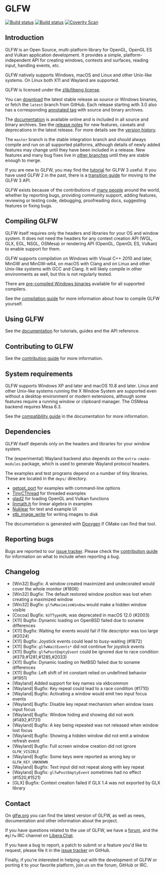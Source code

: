 # GLFW

[![Build status](https://github.com/glfw/glfw/actions/workflows/build.yml/badge.svg)](https://github.com/glfw/glfw/actions)
[![Build status](https://ci.appveyor.com/api/projects/status/0kf0ct9831i5l6sp/branch/master?svg=true)](https://ci.appveyor.com/project/elmindreda/glfw)
[![Coverity Scan](https://scan.coverity.com/projects/4884/badge.svg)](https://scan.coverity.com/projects/glfw-glfw)

## Introduction

GLFW is an Open Source, multi-platform library for OpenGL, OpenGL ES and Vulkan
application development. It provides a simple, platform-independent API for
creating windows, contexts and surfaces, reading input, handling events, etc.

GLFW natively supports Windows, macOS and Linux and other Unix-like systems. On
Linux both X11 and Wayland are supported.

GLFW is licensed under the [zlib/libpng
license](https://www.glfw.org/license.html).

You can [download](https://www.glfw.org/download.html) the latest stable release
as source or Windows binaries, or fetch the `latest` branch from GitHub. Each
release starting with 3.0 also has a corresponding [annotated
tag](https://github.com/glfw/glfw/releases) with source and binary archives.

The [documentation](https://www.glfw.org/docs/latest/) is available online and is
included in all source and binary archives. See the [release
notes](https://www.glfw.org/docs/latest/news.html) for new features, caveats and
deprecations in the latest release. For more details see the [version
history](https://www.glfw.org/changelog.html).

The `master` branch is the stable integration branch and _should_ always compile
and run on all supported platforms, although details of newly added features may
change until they have been included in a release. New features and many bug
fixes live in [other branches](https://github.com/glfw/glfw/branches/all) until
they are stable enough to merge.

If you are new to GLFW, you may find the
[tutorial](https://www.glfw.org/docs/latest/quick.html) for GLFW 3 useful. If
you have used GLFW 2 in the past, there is a [transition
guide](https://www.glfw.org/docs/latest/moving.html) for moving to the GLFW
3 API.

GLFW exists because of the contributions of [many people](CONTRIBUTORS.md)
around the world, whether by reporting bugs, providing community support, adding
features, reviewing or testing code, debugging, proofreading docs, suggesting
features or fixing bugs.

## Compiling GLFW

GLFW itself requires only the headers and libraries for your OS and window
system. It does not need the headers for any context creation API (WGL, GLX,
EGL, NSGL, OSMesa) or rendering API (OpenGL, OpenGL ES, Vulkan) to enable
support for them.

GLFW supports compilation on Windows with Visual C++ 2010 and later, MinGW and
MinGW-w64, on macOS with Clang and on Linux and other Unix-like systems with GCC
and Clang. It will likely compile in other environments as well, but this is
not regularly tested.

There are [pre-compiled Windows binaries](https://www.glfw.org/download.html)
available for all supported compilers.

See the [compilation guide](https://www.glfw.org/docs/latest/compile.html) for
more information about how to compile GLFW yourself.

## Using GLFW

See the [documentation](https://www.glfw.org/docs/latest/) for tutorials, guides
and the API reference.

## Contributing to GLFW

See the [contribution
guide](https://github.com/glfw/glfw/blob/master/docs/CONTRIBUTING.md) for
more information.

## System requirements

GLFW supports Windows XP and later and macOS 10.8 and later. Linux and other
Unix-like systems running the X Window System are supported even without
a desktop environment or modern extensions, although some features require
a running window or clipboard manager. The OSMesa backend requires Mesa 6.3.

See the [compatibility guide](https://www.glfw.org/docs/latest/compat.html)
in the documentation for more information.

## Dependencies

GLFW itself depends only on the headers and libraries for your window system.

The (experimental) Wayland backend also depends on the `extra-cmake-modules`
package, which is used to generate Wayland protocol headers.

The examples and test programs depend on a number of tiny libraries. These are
located in the `deps/` directory.

- [getopt_port](https://github.com/kimgr/getopt_port/) for examples
  with command-line options
- [TinyCThread](https://github.com/tinycthread/tinycthread) for threaded
  examples
- [glad2](https://github.com/Dav1dde/glad) for loading OpenGL and Vulkan
  functions
- [linmath.h](https://github.com/datenwolf/linmath.h) for linear algebra in
  examples
- [Nuklear](https://github.com/Immediate-Mode-UI/Nuklear) for test and example UI
- [stb_image_write](https://github.com/nothings/stb) for writing images to disk

The documentation is generated with [Doxygen](https://doxygen.org/) if CMake can
find that tool.

## Reporting bugs

Bugs are reported to our [issue tracker](https://github.com/glfw/glfw/issues).
Please check the [contribution
guide](https://github.com/glfw/glfw/blob/master/docs/CONTRIBUTING.md) for
information on what to include when reporting a bug.

## Changelog

- [Win32] Bugfix: A window created maximized and undecorated would cover the whole
  monitor (#1806)
- [Win32] Bugfix: The default restored window position was lost when creating a maximized
  window
- [Win32] Bugfix: `glfwMaximizeWindow` would make a hidden window visible
- [Cocoa] Bugfix: `kUTTypeURL` was deprecated in macOS 12.0 (#2003)
- [X11] Bugfix: Dynamic loading on OpenBSD failed due to soname differences
- [X11] Bugfix: Waiting for events would fail if file descriptor was too large
  (#2024)
- [X11] Bugfix: Joystick events could lead to busy-waiting (#1872)
- [X11] Bugfix: `glfwWaitEvents*` did not continue for joystick events
- [X11] Bugfix: `glfwPostEmptyEvent` could be ignored due to race condition
  (#379,#1281,#1285,#2033)
- [X11] Bugfix: Dynamic loading on NetBSD failed due to soname differences
- [X11] Bugfix: Left shift of int constant relied on undefined behavior (#1951)
- [Wayland] Added support for key names via xkbcommon
- [Wayland] Bugfix: Key repeat could lead to a race condition (#1710)
- [Wayland] Bugfix: Activating a window would emit two input focus events
- [Wayland] Bugfix: Disable key repeat mechanism when window loses input focus
- [Wayland] Bugfix: Window hiding and showing did not work (#1492,#1731)
- [Wayland] Bugfix: A key being repeated was not released when window lost focus
- [Wayland] Bugfix: Showing a hidden window did not emit a window refresh event
- [Wayland] Bugfix: Full screen window creation did not ignore `GLFW_VISIBLE`
- [Wayland] Bugfix: Some keys were reported as wrong key or `GLFW_KEY_UNKNOWN`
- [Wayland] Bugfix: Text input did not repeat along with key repeat
- [Wayland] Bugfix: `glfwPostEmptyEvent` sometimes had no effect (#1520,#1521)
- [GLX] Bugfix: Context creation failed if GLX 1.4 was not exported by GLX library

## Contact

On [glfw.org](https://www.glfw.org/) you can find the latest version of GLFW, as
well as news, documentation and other information about the project.

If you have questions related to the use of GLFW, we have a
[forum](https://discourse.glfw.org/), and the `#glfw` IRC channel on
[Libera.Chat](https://libera.chat/).

If you have a bug to report, a patch to submit or a feature you'd like to
request, please file it in the
[issue tracker](https://github.com/glfw/glfw/issues) on GitHub.

Finally, if you're interested in helping out with the development of GLFW or
porting it to your favorite platform, join us on the forum, GitHub or IRC.
